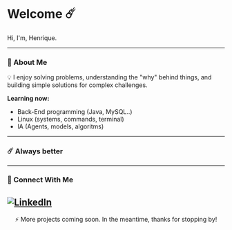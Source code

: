 

<!-- GitHub Profile README - Henrique Siqueira -->

<h1>Welcome ☄️</h1>

<p>
Hi, I'm, Henrique.
</p>

---

### 🚀 About Me
💡 I enjoy solving problems, understanding the "why" behind things, and building simple solutions for complex challenges.

**Learning now:**
*   Back-End programming (Java, MySQL..)
*   Linux (systems, commands, terminal)
*   IA (Agents, models, algoritms)

---
### ☄️ Always better

---

### 💼 Connect With Me

[![LinkedIn](https://img.shields.io/badge/-LinkedIn-0A66C2?style=for-the-badge&logo=linkedin&logoColor=white)](https://www.linkedin.com/in/henrique-augusto-siqueira/)
---
<p align="center">⚡ More projects coming soon. In the meantime, thanks for stopping by!</p>

